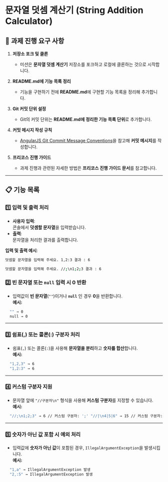 # 문자열 덧셈 계산기 (String Addition Calculator)

## 📝 과제 진행 요구 사항

1. **저장소 포크 및 클론**
    - 미션은 **문자열 덧셈 계산기** 저장소를 포크하고 로컬에 클론하는 것으로 시작합니다.

2. **README.md에 기능 목록 정리**
    - 기능을 구현하기 전에 **README.md**에 구현할 기능 목록을 정리해 추가합니다.

3. **Git 커밋 단위 설정**
    - Git의 커밋 단위는 **README.md에 정리한 기능 목록 단위**로 추가합니다.

4. **커밋 메시지 작성 규칙**
    - [AngularJS Git Commit Message Conventions](https://gist.github.com/stephenparish/9941e89d80e2bc58a153)을 참고해 **커밋 메시지**를 작성합니다.

5. **프리코스 진행 가이드**
    - 과제 진행과 관련된 자세한 방법은 **프리코스 진행 가이드 문서**를 참고합니다.

---

## 📋 기능 목록

### 1️⃣ 입력 및 출력 처리
- **사용자 입력**:  
  콘솔에서 **덧셈할 문자열**을 입력받습니다.
- **출력**:  
  문자열을 처리한 결과를 출력합니다.

**입력 및 출력 예시**:
```sh
덧셈할 문자열을 입력해 주세요. 1,2:3 결과 : 6
```

```sh
덧셈할 문자열을 입력해 주세요. //;\n1;2;3 결과 : 6
```

### 2️⃣ 빈 문자열 또는 `null` 입력 시 0 반환
- 입력값이 **빈 문자열**(`""`)이거나 **`null`** 인 경우 **0**을 반환합니다.  
  **예시:**
```sh
  "" → 0
  null → 0
```


---

### 3️⃣ 쉼표(,) 또는 콜론(:) 구분자 처리
- 쉼표(`,`) 또는 콜론(`:`)을 사용해 **문자열을 분리**하고 **숫자를 합산**합니다.  
  **예시:**  
```sh
  "1,2,3" → 6
  "1,2:3" → 6
```

---

### 4️⃣ 커스텀 구분자 지원
- 문자열 앞에 `"//구분자\n"` 형식을 사용해 **커스텀 구분자**를 지정할 수 있습니다.  
  **예시:**  
```sh
  "//;\n1;2;3" → 6 // 커스텀 구분자: ';' "//|\n4|5|6" → 15 // 커스텀 구분자: '|'
```
---

### 5️⃣ 숫자가 아닌 값 포함 시 예외 처리
- 입력값에 **숫자가 아닌 값**이 포함된 경우, `IllegalArgumentException`을 발생시킵니다.  
  **예시:**  
```sh
  "1,a" → IllegalArgumentException 발생
  "2,:5" → IllegalArgumentException 발생
```

